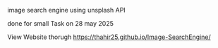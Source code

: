image search engine using unsplash API 

done for small Task on 28 may 2025

View Website thorugh <a  target='_blank'> https://thahir25.github.io/Image-SearchEngine/<a>
